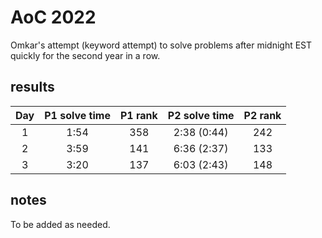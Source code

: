 # AoC 2022

Omkar's attempt (keyword attempt) to solve problems after midnight EST quickly for the second year in a row.

## results 

| Day | P1 solve time | P1 rank |  P2 solve time  | P2 rank |
|:---:|:-------------:|:-------:|:---------------:|:-------:|
|  1  | 1:54  |    358    |  2:38 (0:44)   |    242    |
| 2 | 3:59 | 141 | 6:36 (2:37) | 133 |
| 3 | 3:20 | 137 | 6:03 (2:43) | 148 |
## notes

To be added as needed.
